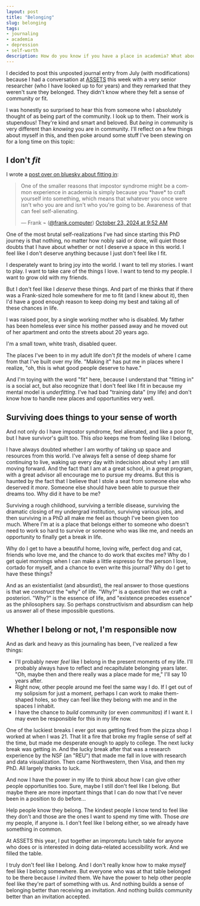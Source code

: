 ```yaml
---
layout: post
title: "Belonging"
slug: belonging
tags:
- journaling
- academia
- depression
- self-worth
description: How do you know if you have a place in academia? What about knowing whether you belong anywhere at all?
---
```


I decided to post this unposted journal entry from July (with modifications) because I had a conversation at [ASSETS](https://assets24.sigaccess.org/) this week with a very senior researcher (who I have looked up to for years) and they remarked that they weren't sure they belonged. They didn't know where they felt a sense of community or fit.

I was honestly so surprised to hear this from someone who I absolutely thought of as being part of the community. I look up to them. Their work is stupendous! They're kind and smart and beloved. But *being* in community is very different than *knowing* you are in community. I'll reflect on a few things about myself in this, and then poke around some stuff I've been stewing on for a long time on this topic:

## I don't *fit*

I wrote a [post over on bluesky about fitting in](https://bsky.app/profile/frank.computer/post/3l76ote6udb2w):

<blockquote class="bluesky-embed" data-bluesky-uri="at://did:plc:jonnuvubyyf7xhsentiuyq3l/app.bsky.feed.post/3l76ote6udb2w" data-bluesky-cid="bafyreibz6lnohdq2mfnn2ym4whlnwwavjljibkvigqsl4ahfaq2eb3mlzm"><p lang="en">One of the smaller reasons that impostor syndrome might be a common experience in academia is simply because you *have* to craft yourself into something, which means that whatever you once were isn&#x27;t who you are and isn&#x27;t who you&#x27;re going to be. Awareness of that can feel self-alienating.</p>&mdash; Frank ⌁ (<a href="https://bsky.app/profile/did:plc:jonnuvubyyf7xhsentiuyq3l?ref_src=embed" aria-label="Bluesky profile">@frank.computer</a>) <a href="https://bsky.app/profile/did:plc:jonnuvubyyf7xhsentiuyq3l/post/3l76ote6udb2w?ref_src=embed" aria-label="Post link">October 23, 2024 at 9:52 AM</a></blockquote><script async src="https://embed.bsky.app/static/embed.js" charset="utf-8"></script>

One of the most brutal self-realizations I've had since starting this PhD journey is that nothing, no matter how nobly said or done, will quiet those doubts that I have about whether or not I deserve a space in this world. I feel like I don't deserve anything because I just don't feel like I fit.

I desperately want to bring joy into the world. I want to tell my stories. I want to play. I want to take care of the things I love. I want to tend to my people. I want to grow old with my friends.

But I don't feel like I *deserve* these things. And part of me thinks that if there was a Frank-sized hole somewhere for me to fit (and I knew about it), then I'd have a good enough reason to keep doing my best and taking all of these chances in life.

I was raised poor, by a single working mother who is disabled. My father has been homeless ever since his mother passed away and he moved out of her apartment and onto the streets about 20 years ago.

I'm a small town, white trash, disabled queer.

The places I've been to in my adult life don't *fit* the models of where I came from that I've built over my life. "Making it" has put me in places where I realize, "oh, this is what good people deserve to have."

And I'm toying with the word "fit" here, because I understand that "fitting in" is a social act, but also recognize that I don't feel like I fit in because my mental model is *underfitting*. I've had bad "training data" (my life) and don't know how to handle new places and opportunities very well.

## Surviving does things to your sense of worth
And not only do I have impostor syndrome, feel alienated, and like a poor fit, but I have survivor's guilt too. This *also* keeps me from feeling like I belong.

I have always doubted whether I am worthy of taking up space and resources from this world. I've always felt a sense of deep shame for continuing to live, waking up every day with indecision about why I am still moving forward. And the fact that I am at a great school, in a great program, with a great advisor all encourage me to pursue my dreams. But this is haunted by the fact that I believe that I stole a seat from someone else who deserved it *more*. Someone else should have been able to pursue their dreams too. Why did it have to be me?

Surviving a rough childhood, surviving a terrible disease, surviving the dramatic closing of my undergrad institution, surviving various jobs, and then surviving in a PhD all make me feel as though I've been given too much. Where I'm at is a place that belongs either to someone who doesn't need to work so hard to survive or someone who was like me, and needs an opportunity to finally get a break in life.

Why do I get to have a beautiful home, loving wife, perfect dog and cat, friends who love me, and the chance to do work that excites me? Why do I get quiet mornings when I can make a little espresso for the person I love, cortado for myself, and a chance to even write this journal? Why do I get to have these things?

And as an existentialist (and absurdist), the real answer to those questions is that we *construct* the "why" of life. "Why?" is a question that we craft a posteriori. "Why?" is the essence of life, and "existence precedes essence" as the philosophers say. So perhaps constructivism and absurdism can help us answer all of these impossible questions.

## Whether I belong or not, I'm responsible now

And as dark and heavy as this journaling has been, I've realized a few things:
- I'll probably never *feel* like I belong in the present moments of my life. I'll probably always have to reflect and recapitulate belonging years later. "Oh, maybe then and there really was a place made for me," I'll say 10 years after.
- Right now, other people around me feel the same way I do. If I get out of my solipsism for just a moment, perhaps I can work to make them-shaped holes, so they can feel like they belong with me and in the spaces I inhabit.
- I have the chance to *build* community (or even *communitas*) if I want it. I may even be responsible for this in my life now.

One of the luckiest breaks I ever got was getting fired from the pizza shop I worked at when I was 21. That lit a fire that broke my fragile sense of self at the time, but made me desperate enough to apply to college. The next lucky break was getting in. And the lucky break after that was a research experience by the NSF (an "REU") that made me fall in love with research and data visualization. Then came Northwestern, then Visa, and then my PhD. All largely thanks to luck.

And now I have the power in my life to think about how I can give other people opportunities too. Sure, maybe I still don't feel like I belong. But maybe there are more important things that I can do now that I've never been in a position to do before...

Help people know they belong. The kindest people I know tend to feel like they don't and those are the ones I want to spend my time with. Those *are* my people, if anyone is. I don't feel like I belong either, so we already have something in common.

At ASSETS this year, I put together an impromptu lunch table for anyone who does or is interested in doing data-related accessibility work. And we filled the table.

I truly don't feel like I belong. And I don't really know how to make *myself* feel like I belong somewhere. But everyone who was at that table belonged to be there because I *invited* them. We have the power to help other people feel like they're part of something with us. And nothing builds a sense of belonging better than receiving an invitation. And nothing builds community better than an invitation accepted.
